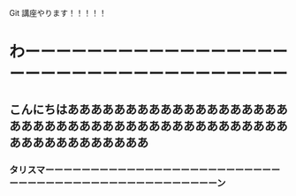 Git 講座やります！！！！！
# わーーーーーーーーーーーーーーーーーーーーーーーーーーーーーーーーーーー
## こんにちはあああああああああああああああああああああああああああああああああああああああああああああああああああああああ
### タリスマーーーーーーーーーーーーーーーーーーーーーーーーーーーーーーーーーーーーーーーーーーーーーーーーーン